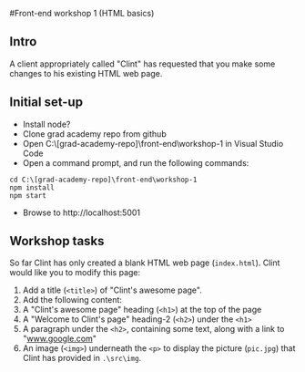 #Front-end workshop 1 (HTML basics)
## Intro
A client appropriately called "Clint" has requested that you make some changes to his existing HTML web page.
## Initial set-up
* Install node?  
* Clone grad academy repo from github  
* Open C:\\[grad-academy-repo]\front-end\workshop-1 in Visual Studio Code  
* Open a command prompt, and run the following commands:
```
cd C:\[grad-academy-repo]\front-end\workshop-1
npm install
npm start
```
* Browse to http://localhost:5001

## Workshop tasks
So far Clint has only created a blank HTML web page (`index.html`). Clint would like you to modify this page:
 
1. Add a title (`<title>`) of "Clint's awesome page".
2. Add the following content:
  1. A "Clint's awesome page" heading (`<h1>`) at the top of the page
  2. A "Welcome to Clint's page" heading-2 (`<h2>`) under the `<h1>`
  3. A paragraph under the `<h2>`, containing some text, along with a link to "www.google.com" 
  4. An image (`<img>`) underneath the `<p>` to display the picture (`pic.jpg`) that Clint has provided in `.\src\img`.